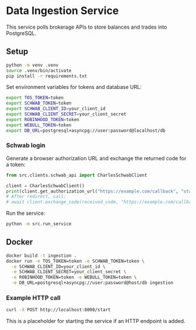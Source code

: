 # Data Ingestion Service

This service polls brokerage APIs to store balances and trades into PostgreSQL.

## Setup

```bash
python -m venv .venv
source .venv/bin/activate
pip install -r requirements.txt
```

Set environment variables for tokens and database URL:

```bash
export TOS_TOKEN=token
export SCHWAB_TOKEN=token
export SCHWAB_CLIENT_ID=your_client_id
export SCHWAB_CLIENT_SECRET=your_client_secret
export ROBINHOOD_TOKEN=token
export WEBULL_TOKEN=token
export DB_URL=postgresql+asyncpg://user:password@localhost/db
```

### Schwab login

Generate a browser authorization URL and exchange the returned code for a token:

```python
from src.clients.schwab_api import CharlesSchwabClient

client = CharlesSchwabClient()
print(client.get_authorization_url("https://example.com/callback", "state123"))
# After redirect, call:
# await client.exchange_code(received_code, "https://example.com/callback")
```

Run the service:

```bash
python -m src.run_service
```

## Docker

```bash
docker build -t ingestion .
docker run -e TOS_TOKEN=token -e SCHWAB_TOKEN=token \
  -e SCHWAB_CLIENT_ID=your_client_id \
  -e SCHWAB_CLIENT_SECRET=your_client_secret \
  -e ROBINHOOD_TOKEN=token -e WEBULL_TOKEN=token \
  -e DB_URL=postgresql+asyncpg://user:password@host/db ingestion
```

### Example HTTP call

```bash
curl -X POST http://localhost:8000/start
```

This is a placeholder for starting the service if an HTTP endpoint is added.
